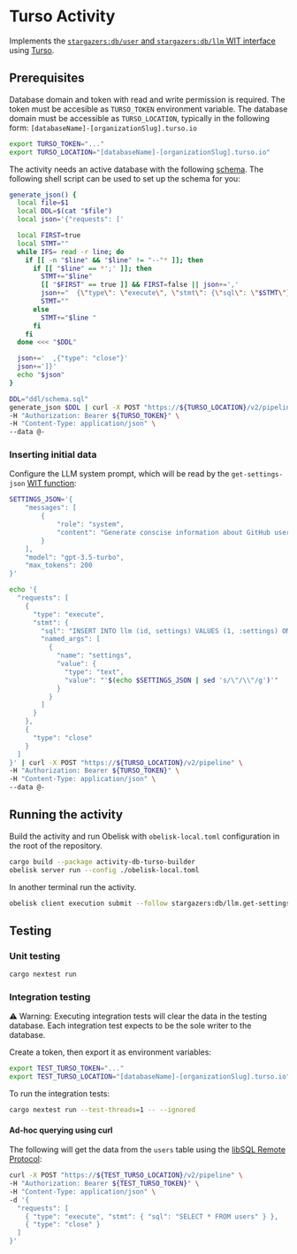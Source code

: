 # Turso Activity
Implements the [`stargazers:db/user` and `stargazers:db/llm` WIT interface](../interface/db.wit) using [Turso](https://turso.tech/).

## Prerequisites
Database domain and token with read and write permission is required.
The token must be accesible as `TURSO_TOKEN` environment variable.
The database domain must be accessible as `TURSO_LOCATION`, typically in
the following form: `[databaseName]-[organizationSlug].turso.io`

```sh
export TURSO_TOKEN="..."
export TURSO_LOCATION="[databaseName]-[organizationSlug].turso.io"
```

The activity needs an active database with the following [schema](ddl/schema.sql).
The following shell script can be used to set up the schema for you:
```sh
generate_json() {
  local file=$1
  local DDL=$(cat "$file")
  local json='{"requests": ['

  local FIRST=true
  local STMT=""
  while IFS= read -r line; do
    if [[ -n "$line" && "$line" != "--"* ]]; then
      if [[ "$line" == *';' ]]; then
        STMT+="$line"
        [[ "$FIRST" == true ]] && FIRST=false || json+=','
        json+="  {\"type\": \"execute\", \"stmt\": {\"sql\": \"$STMT\"}}"
        STMT=""
      else
        STMT+="$line "
      fi
    fi
  done <<< "$DDL"

  json+='  ,{"type": "close"}'
  json+=']}'
  echo "$json"
}

DDL="ddl/schema.sql"
generate_json $DDL | curl -X POST "https://${TURSO_LOCATION}/v2/pipeline" \
-H "Authorization: Bearer ${TURSO_TOKEN}" \
-H "Content-Type: application/json" \
--data @-
```


### Inserting initial data

Configure the LLM system prompt, which will be read by the `get-settings-json` [WIT function](./wit/deps/db-interface/db.wit):
```sh
SETTINGS_JSON='{
    "messages": [
        {
            "role": "system",
            "content": "Generate conscise information about GitHub users based on the JSON provided."
        }
    ],
    "model": "gpt-3.5-turbo",
    "max_tokens": 200
}'

echo '{
  "requests": [
    {
      "type": "execute",
      "stmt": {
        "sql": "INSERT INTO llm (id, settings) VALUES (1, :settings) ON CONFLICT (id) DO UPDATE SET settings = :settings",
        "named_args": [
          {
            "name": "settings",
            "value": {
              "type": "text",
              "value": "'$(echo $SETTINGS_JSON | sed 's/\"/\\"/g')'"
            }
          }
        ]
      }
    },
    {
      "type": "close"
    }
  ]
}' | curl -X POST "https://${TURSO_LOCATION}/v2/pipeline" \
-H "Authorization: Bearer ${TURSO_TOKEN}" \
-H "Content-Type: application/json" \
--data @-
```

## Running the activity
Build the activity and run Obelisk with `obelisk-local.toml` configuration in the root of the repository.
```sh
cargo build --package activity-db-turso-builder
obelisk server run --config ./obelisk-local.toml
```
In another terminal run the activity.
```sh
obelisk client execution submit --follow stargazers:db/llm.get-settings-json []
```

## Testing

### Unit testing
```sh
cargo nextest run
```

### Integration testing
⚠️ Warning: Executing integration tests will clear the data in the testing database.
Each integration test expects to be the sole writer to the database.

Create a token, then export it as environment variables:
```sh
export TEST_TURSO_TOKEN="..."
export TEST_TURSO_LOCATION="[databaseName]-[organizationSlug].turso.io"
```

To run the integration tests:
```sh
cargo nextest run --test-threads=1 -- --ignored
```

#### Ad-hoc querying using curl
The following will get the data from the `users` table
using the [libSQL Remote Protocol](https://docs.turso.tech/sdk/http/reference):
```sh
curl -X POST "https://${TEST_TURSO_LOCATION}/v2/pipeline" \
-H "Authorization: Bearer ${TEST_TURSO_TOKEN}" \
-H "Content-Type: application/json" \
-d '{
  "requests": [
    { "type": "execute", "stmt": { "sql": "SELECT * FROM users" } },
    { "type": "close" }
  ]
}'
```
